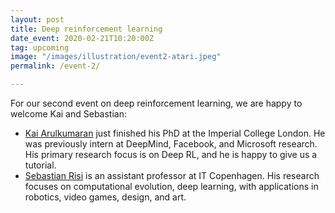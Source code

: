 ```yaml
---
layout: post
title: Deep reinforcement learning
date_event: 2020-02-21T10:20:00Z
tag: upcoming
image: "/images/illustration/event2-atari.jpeg"
permalink: /event-2/

---
```


<!-- # CogSys Talks presents: Deep reinforcement learning -->

For our second event on deep reinforcement learning, we are happy to welcome Kai and Sebastian:

  - [Kai Arulkumaran](http://kaixhin.com/) just finished his PhD at the Imperial College London.
  He was previously intern at DeepMind, Facebook, and Microsoft research. His primary research focus is on Deep RL,
  and he is happy to give us a tutorial.
  - [Sebastian Risi](http://sebastianrisi.com/) is an assistant professor at IT Copenhagen.
  His research focuses on computational evolution, deep learning, with applications in robotics, video games, design, and art.
